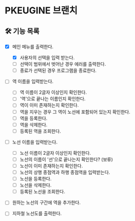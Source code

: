# PKEUGINE 브랜치

## 🛠 기능 목록
- [x] 메인 메뉴를 출력한다.
    - [x] 사용자의 선택을 입력 받는다.
    - [ ] 선택이 범위에서 벗어난 경우 에러를 출력한다.
    - [ ] 종료가 선택된 경우 프로그램을 종료한다.
  
- [ ] 역 이름을 입력받는다.
    - [ ] 역 이름이 2글자 이상인지 확인한다.
    - [ ] '역'으로 끝나는 이름인지 확인한다.
    - [ ] 역이 이미 존재하는지 확인한다.
    - [ ] 역을 지우는 경우 그 역이 노선에 포함되어 있는지 확인한다.
    - [ ] 역을 등록한다.
    - [ ] 역을 삭제한다.
    - [ ] 등록된 역을 조회한다.
    
- [ ] 노선 이름을 입력받는다.
    - [ ] 노선 이름이 2글자 이상인지 확인한다.
    - [ ] 노선의 이름이 '선'으로 끝나는지 확인한다? (보류)
    - [ ] 노선이 이미 존재하는지 확인한다.
    - [ ] 노선의 상행 종점역과 하행 종점역을 입력받는다.
    - [ ] 노선을 등록한다.
    - [ ] 노선을 삭제한다.
    - [ ] 등록된 노선을 조회한다.
    
- [ ] 원하는 노선의 구간에 역을 추가한다.
  
- [ ] 지하철 노선도를 출력한다.